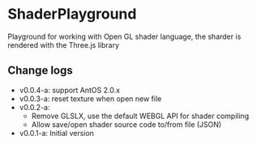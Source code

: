 # ShaderPlayground

Playground for working with Open GL shader language, the sharder is rendered
with the Three.js library

## Change logs
- v0.0.4-a: support AntOS 2.0.x
- v0.0.3-a: reset texture when open new file
- v0.0.2-a:
    - Remove GLSLX, use the default WEBGL API for shader compiling
    - Allow save/open shader source code to/from file (JSON)
- v0.0.1-a: Initial version